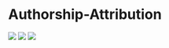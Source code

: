 # Authorship-Attribution
![](https://img.shields.io/badge/Feature_Extraction-Tfidf-green.svg)
![](https://img.shields.io/badge/Model-LinearSVC-blue.svg)
![](https://img.shields.io/badge/Language-python-orange.svg)
